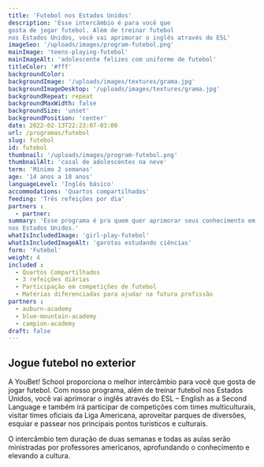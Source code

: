 ```yaml
---
title: 'Futebol nos Estados Unidos'
description: 'Esse intercâmbio é para você que
gosta de jogar futebol. Além de treinar futebol
nos Estados Unidos, você vai aprimorar o inglês através do ESL'
imageSeo: '/uploads/images/program-futebol.png'
mainImage: 'teens-playing-futebol'
mainImageAlt: 'adolescente felizes com uniforme de futebol'
titleColor: '#fff'
backgroundColor:
backgroundImage: '/uploads/images/textures/grama.jpg'
backgroundImageDesktop: '/uploads/images/textures/grama.jpg'
backgroundRepeat: repeat
backgroundMaxWidth: false
backgroundSize: 'unset'
backgroundPosition: 'center'
date: 2022-02-13T22:23:07-03:00
url: /programas/futebol
slug: futebol
id: futebol
thumbnail: '/uploads/images/program-futebol.png'
thumbnailAlt: 'casal de adolescentes na neve'
term: 'Mínimo 2 semanas'
age: '14 anos a 18 anos'
languageLevel: 'Inglês básico'
accommodations: 'Quartos compartilhados'
feeding: 'Três refeições por dia'
partners :
  - partner:
summary: 'Esse programa é pra quem quer aprimorar seus conhecimento em inglês e jogar muito futebol. Além de participar do programa de ESL, você poderá jogar futebol e participar de campeonatos
nos Estados Unidos.'
whatIsIncludedImage: 'girl-play-futebol'
whatIsIncludedImageAlt: 'garotas estudando ciências'
form: 'Futebol'
weight: 4
included :
  - Quartos Compartilhados
  - 3 refeições diárias
  - Participação em competições de futebol
  - Matérias diferenciadas para ajudar na futura profissão
partners :
  - auburn-academy
  - blue-mountain-academy
  - campion-academy
draft: false
---
```


## Jogue futebol no exterior

A YouBet! School proporciona o melhor intercâmbio para você que
gosta de jogar futebol. Com nosso programa, além de treinar futebol
nos Estados Unidos, você vai aprimorar o inglês através do ESL – English
as a Second Language e também irá participar de competições com
times multiculturais, visitar times oficiais da Liga Americana, aproveitar
parques de diversões, esquiar e passear nos principais pontos turísticos
e culturais.

O intercâmbio tem duração de duas semanas e todas as aulas serão ministradas por professores americanos, aprofundando o conhecimento e elevando a cultura.
